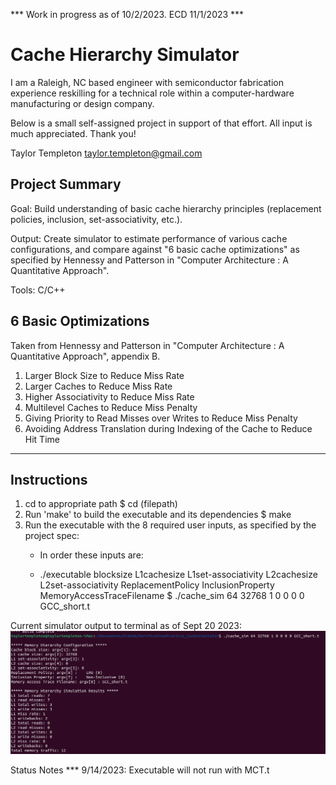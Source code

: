 *** Work in progress as of 10/2/2023. ECD 11/1/2023 ***

# Cache Hierarchy Simulator

I am a Raleigh, NC based engineer with semiconductor fabrication experience reskilling for a technical role within a computer-hardware manufacturing or design company.  

Below is a small self-assigned project in support of that effort. All input is much appreciated.  Thank you!

Taylor Templeton
taylor.templeton@gmail.com


## Project Summary

Goal: Build understanding of basic cache hierarchy principles (replacement policies, inclusion, set-associativity, etc.).

Output: Create simulator to estimate performance of various cache configurations, and compare against "6 basic cache optimizations" as specified by Hennessy and Patterson in "Computer Architecture : A Quantitative Approach".

Tools: C/C++

## 6 Basic Optimizations

Taken from Hennessy and Patterson in "Computer Architecture : A Quantitative Approach", appendix B.
1. Larger Block Size to Reduce Miss Rate
2. Larger Caches to Reduce Miss Rate
3. Higher Associativity to Reduce Miss Rate
4. Multilevel Caches to Reduce Miss Penalty
5. Giving Priority to Read Misses over Writes to Reduce Miss Penalty
6. Avoiding Address Translation during Indexing of the Cache to Reduce Hit Time

-----------------

## Instructions

1. cd to appropriate path
   $ cd (filepath)
3. Run 'make' to build the executable and its dependencies
   $  make
4. Run the executable with the 8 required user inputs, as specified by the project spec:
     * In order these inputs are:
     
     *   ./executable blocksize L1cachesize L1set-associativity L2cachesize L2set-associativity ReplacementPolicy InclusionProperty MemoryAccessTraceFilename
   $  ./cache_sim 64 32768 1 0 0 0 0 GCC_short.t

Current simulator output to terminal as of Sept 20 2023:
![](https://github.com/taylortempleton/CacheHierarchySimulator/blob/main/Docs/TerminalOutput_Sept20_2023.png)

Status Notes
*** 9/14/2023: Executable will not run with MCT.t 
